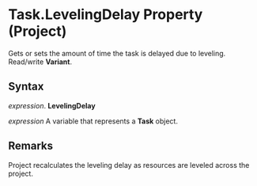 
# Task.LevelingDelay Property (Project)

Gets or sets the amount of time the task is delayed due to leveling. Read/write  **Variant**.


## Syntax

 _expression_. **LevelingDelay**

 _expression_ A variable that represents a **Task** object.


## Remarks

Project recalculates the leveling delay as resources are leveled across the project.

